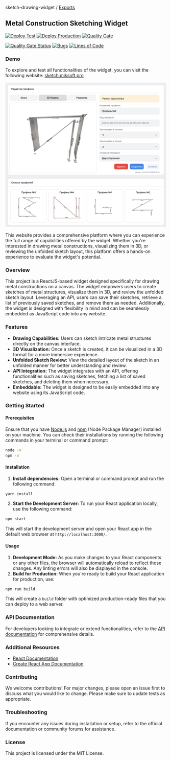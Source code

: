 sketch-drawing-widget / [Exports](modules.md)

## Metal Construction Sketching Widget

[![Deploy Test](https://github.com/miksrv/sketch-drawing-widget/actions/workflows/deploy-test.yml/badge.svg)](https://github.com/miksrv/sketch-drawing-widget/actions/workflows/deploy-test.yml)
[![Deploy Production](https://github.com/miksrv/sketch-drawing-widget/actions/workflows/deploy-production.yml/badge.svg)](https://github.com/miksrv/sketch-drawing-widget/actions/workflows/deploy-production.yml)
[![Quality Gate](https://github.com/miksrv/sketch-drawing-widget/actions/workflows/sonarcloud.yml/badge.svg)](https://github.com/miksrv/sketch-drawing-widget/actions/workflows/sonarcloud.yml)

[![Quality Gate Status](https://sonarcloud.io/api/project_badges/measure?project=miksrv_sketch-drawing-widget&metric=alert_status)](https://sonarcloud.io/summary/new_code?id=miksrv_sketch-drawing-widget)
[![Bugs](https://sonarcloud.io/api/project_badges/measure?project=miksrv_sketch-drawing-widget&metric=bugs)](https://sonarcloud.io/summary/new_code?id=miksrv_sketch-drawing-widget)
[![Lines of Code](https://sonarcloud.io/api/project_badges/measure?project=miksrv_sketch-drawing-widget&metric=ncloc)](https://sonarcloud.io/summary/new_code?id=miksrv_sketch-drawing-widget)

### Demo

To explore and test all functionalities of the widget, you can visit the following website:
[sketch.miksoft.pro](https://sketch.miksoft.pro/)

![Main Screen](public/screen.png)

This website provides a comprehensive platform where you can experience the full range of capabilities offered by the widget. Whether you're interested in drawing metal constructions, visualizing them in 3D, or reviewing the unfolded sketch layout, this platform offers a hands-on experience to evaluate the widget's potential.

### Overview

This project is a ReactJS-based widget designed specifically for drawing metal constructions on a canvas. The widget empowers users to create sketches of metal structures, visualize them in 3D, and review the unfolded sketch layout. Leveraging an API, users can save their sketches, retrieve a list of previously saved sketches, and remove them as needed. Additionally, the widget is designed with flexibility in mind and can be seamlessly embedded as JavaScript code into any website.

### Features

- **Drawing Capabilities:** Users can sketch intricate metal structures directly on the canvas interface.
- **3D Visualization:** Once a sketch is created, it can be visualized in a 3D format for a more immersive experience.
- **Unfolded Sketch Review:** View the detailed layout of the sketch in an unfolded manner for better understanding and review.
- **API Integration:** The widget integrates with an API, offering functionalities such as saving sketches, fetching a list of saved sketches, and deleting them when necessary.
- **Embeddable:** The widget is designed to be easily embedded into any website using its JavaScript code.

### Getting Started

#### Prerequisites

Ensure that you have [Node.js](https://nodejs.org/) and [npm](https://www.npmjs.com/) (Node Package Manager) installed on your machine. You can check their installations by running the following commands in your terminal or command prompt:

```bash
node -v
npm -v
```

#### Installation

1. **Install dependencies:** Open a terminal or command prompt and run the following command:

```bash
yarn install
```

2. **Start the Development Server:** To run your React application locally, use the following command:

```bash
npm start
```

This will start the development server and open your React app in the default web browser at `http://localhost:3000/`.

#### Usage

1. **Development Mode:** As you make changes to your React components or any other files, the browser will automatically reload to reflect those changes. Any linting errors will also be displayed in the console.
2. **Build for Production:** When you're ready to build your React application for production, use:

```bash
npm run build
```

This will create a `build` folder with optimized production-ready files that you can deploy to a web server.

### API Documentation

For developers looking to integrate or extend functionalities, refer to the [API documentation](docs/modules.md) for comprehensive details.

### Additional Resources

- [React Documentation](https://legacy.reactjs.org/docs/getting-started.html)
- [Create React App Documentation](https://create-react-app.dev/docs/getting-started/)

### Contributing

We welcome contributions! For major changes, please open an issue first to discuss what you would like to change. Please make sure to update tests as appropriate.

### Troubleshooting

If you encounter any issues during installation or setup, refer to the official documentation or community forums for assistance.

### License

This project is licensed under the MIT License.
